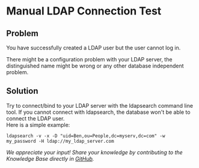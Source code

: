 # Manual LDAP Connection Test 
## Problem

You have successfully created a LDAP user but the user cannot log in. 

There might be a configuration problem with your LDAP server, the distinguished name might be wrong or any other database independent problem.

## Solution

Try to connect/bind to your LDAP server with the ldapsearch command line tool. If you cannot connect with ldapsearch, the database won't be able to connect the LDAP user.  
Here is a simple example:


```
ldapsearch -v -x -D "uid=Ben,ou=People,dc=myserv,dc=com" -w my_password -H ldap://my_ldap_server.com
```

*We appreciate your input! Share your knowledge by contributing to the Knowledge Base directly in [GitHub](https://github.com/exasol/public-knowledgebase).* 